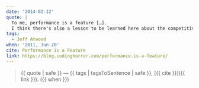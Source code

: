 ```yaml
---
date: '2014-02-12'
quote: |
  To me, performance is a feature […].  
  I think there's also a lesson to be learned here about the competitive landscape of the public internet, where there are two kinds of websites: the quick and the dead.
tags:
  - Jeff Atwood
when: '2011, Jun 20'
cite: Performance is a Feature
link: https://blog.codinghorror.com/performance-is-a-feature/
---
```


> {{ quote | safe }}
> — {{ tags | tagsToSentence | safe }}, [{{ cite }}]({{ link }}). ({{ when }})
